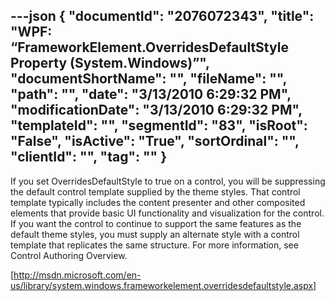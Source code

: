 ---json
{
  "documentId": "2076072343",
  "title": "WPF: “FrameworkElement.OverridesDefaultStyle Property (System.Windows)”",
  "documentShortName": "",
  "fileName": "",
  "path": "",
  "date": "3/13/2010 6:29:32 PM",
  "modificationDate": "3/13/2010 6:29:32 PM",
  "templateId": "",
  "segmentId": "83",
  "isRoot": "False",
  "isActive": "True",
  "sortOrdinal": "",
  "clientId": "",
  "tag": ""
}
---

If you set OverridesDefaultStyle to true on a control, you will be suppressing the default control template supplied by the theme styles. That control template typically includes the content presenter and other composited elements that provide basic UI functionality and visualization for the control. If you want the control to continue to support the same features as the default theme styles, you must supply an alternate style with a control template that replicates the same structure. For more information, see Control Authoring Overview.

[http://msdn.microsoft.com/en-us/library/system.windows.frameworkelement.overridesdefaultstyle.aspx]
